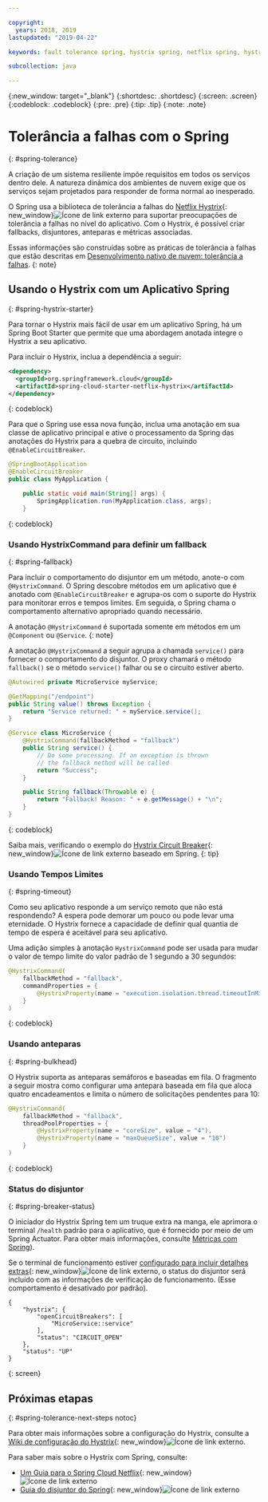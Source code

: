 ```yaml
---

copyright:
  years: 2018, 2019
lastupdated: "2019-04-22"

keywords: fault tolerance spring, hystrix spring, netflix spring, hystrixcommand spring, bulkhead spring, circuit breaker spring

subcollection: java

---
```


{:new_window: target="_blank"}
{:shortdesc: .shortdesc}
{:screen: .screen}
{:codeblock: .codeblock}
{:pre: .pre}
{:tip: .tip}
{:note: .note}

# Tolerância a falhas com o Spring
{: #spring-tolerance}

A criação de um sistema resiliente impõe requisitos em todos os serviços dentro dele. A natureza dinâmica dos ambientes de nuvem exige que os serviços sejam projetados para responder de forma normal ao inesperado.

O Spring usa a biblioteca de tolerância a falhas do [Netflix Hystrix](https://github.com/Netflix/Hystrix/wiki){: new_window}![Ícone de link externo](../icons/launch-glyph.svg "Ícone de link externo") para suportar preocupações de tolerância a falhas no nível do aplicativo. Com o Hystrix, é possível criar fallbacks, disjuntores, anteparas e métricas associadas.

Essas informações são construídas sobre as práticas de tolerância a falhas que estão descritas em [Desenvolvimento nativo de nuvem: tolerância a falhas](/docs/java?topic=cloud-native-fault-tolerance#fault-tolerance).
{: note}

## Usando o Hystrix com um Aplicativo Spring
{: #spring-hystrix-starter}

Para tornar o Hystrix mais fácil de usar em um aplicativo Spring, há um Spring Boot Starter que permite que uma abordagem anotada integre o Hystrix a seu aplicativo.

Para incluir o Hystrix, inclua a dependência a seguir:

```xml
<dependency>
  <groupId>org.springframework.cloud</groupId>
  <artifactId>spring-cloud-starter-netflix-hystrix</artifactId>
</dependency>
```
{: codeblock}

Para que o Spring use essa nova função, inclua uma anotação em sua classe de aplicativo principal e ative o processamento da Spring das anotações do Hystrix para a quebra de circuito, incluindo `@EnableCircuitBreaker`.

```java
@SpringBootApplication
@EnableCircuitBreaker
public class MyApplication {

	public static void main(String[] args) {
		SpringApplication.run(MyApplication.class, args);
	}
```
{: codeblock}

### Usando HystrixCommand para definir um fallback
{: #spring-fallback}

Para incluir o comportamento do disjuntor em um método, anote-o com `@HystrixCommand`. O Spring descobre métodos em um aplicativo que é anotado com `@EnableCircuitBreaker` e agrupa-os com o suporte do Hystrix para monitorar erros e tempos limites. Em seguida, o Spring chama o comportamento alternativo apropriado quando necessário.

A anotação `@HystrixCommand` é suportada somente em métodos em um `@Component` ou `@Service`.
{: note}

A anotação `@HystrixCommand` a seguir agrupa a chamada `service()` para fornecer o comportamento do disjuntor. O proxy chamará o método `fallback()` se o método `service()` falhar ou se o circuito estiver aberto.

```java
@Autowired private MicroService myService;

@GetMapping("/endpoint")
public String value() throws Exception {
    return "Service returned: " + myService.service();
}

@Service class MicroService {
    @HystrixCommand(fallbackMethod = "fallback")
    public String service() {
        // Do some processing. If an exception is thrown
        // the fallback method will be called
        return "Success";
    }

    public String fallback(Throwable e) {
        return "Fallback! Reason: " + e.getMessage() + "\n";
    }
}
```
{: codeblock}

Saiba mais, verificando o exemplo do [Hystrix Circuit Breaker](https://spring.io/guides/gs/circuit-breaker/){: new_window}![Ícone de link externo](../icons/launch-glyph.svg "Ícone de link externo") baseado em Spring.
{: tip}

### Usando Tempos Limites
{: #spring-timeout}

Como seu aplicativo responde a um serviço remoto que não está respondendo? A espera pode demorar um pouco ou pode levar uma eternidade. O Hystrix fornece a capacidade de definir qual quantia de tempo de espera é aceitável para seu aplicativo.

Uma adição simples à anotação `HystrixCommand` pode ser usada para mudar o valor de tempo limite do valor padrão de 1 segundo a 30 segundos:

```java
@HystrixCommand(
    fallbackMethod = "fallback",
    commandProperties = {
        @HystrixProperty(name = "execution.isolation.thread.timeoutInMilliseconds", value = "30000"),
    }
)
```
{: codeblock}

### Usando anteparas
{: #spring-bulkhead}

O Hystrix suporta as anteparas semáforos e baseadas em fila. O fragmento a seguir mostra como configurar uma antepara baseada em fila que aloca quatro encadeamentos e limita o número de solicitações pendentes para 10:

```java
@HystrixCommand(
    fallbackMethod = "fallback",
    threadPoolProperties = {
        @HystrixProperty(name = "coreSize", value = "4"),
        @HystrixProperty(name = "maxQueueSize", value = "10")
    }
)
```
{: codeblock}

### Status do disjuntor
{: #spring-breaker-status}

O iniciador do Hystrix Spring tem um truque extra na manga, ele aprimora o terminal `/health` padrão para o aplicativo, que é fornecido por meio de um Spring Actuator. Para obter mais informações, consulte [Métricas com Spring](/docs/java?topic=java-spring-metrics#spring-metrics)).

Se o terminal de funcionamento estiver [configurado para incluir detalhes extras](https://docs.spring.io/spring-boot/docs/current/reference/html/production-ready-endpoints.html#production-ready-health){: new_window}![Ícone de link externo](../icons/launch-glyph.svg "Ícone de link externo"), o status do disjuntor será incluído com as informações de verificação de funcionamento. (Esse comportamento é desativado por padrão).

```
{
    "hystrix": {
        "openCircuitBreakers": [
            "MicroService::service"
        ],
        "status": "CIRCUIT_OPEN"
    },
    "status": "UP"
}
```
{: screen}

## Próximas etapas
{: #spring-tolerance-next-steps notoc}

Para obter mais informações sobre a configuração do Hystrix, consulte a [Wiki de configuração do Hystrix](https://github.com/Netflix/Hystrix/wiki/Configuration){: new_window}![Ícone de link externo](../icons/launch-glyph.svg "Ícone de link externo").

Para saber mais sobre o Hystrix com Spring, consulte:

* [Um Guia para o Spring Cloud Netflix](https://www.baeldung.com/spring-cloud-netflix-hystrix){: new_window}![Ícone de link externo](../icons/launch-glyph.svg "Ícone de link externo")
* [Guia do disjuntor do Spring](https://spring.io/guides/gs/circuit-breaker/){: new_window}![Ícone de link externo](../icons/launch-glyph.svg "Ícone de link externo")
